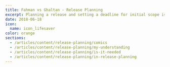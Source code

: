 ```yaml
---
title: Fahman vs Ghaltan - Release Planning
excerpt: Planning a release and setting a deadline for initial scope is challenging point that's what we are going to talk about in this article, Let's see how Fahman & Ghaltan handle it.
date: 2018-06-18
icon:
  name: icon_lifesaver
color: orange
sections:
  - /articles/content/release-planning/comics
  - /articles/content/release-planning/my-understanding
  - /articles/content/release-planning/is-it-needed
  - /articles/content/release-planning/in-release-planning
---
```


